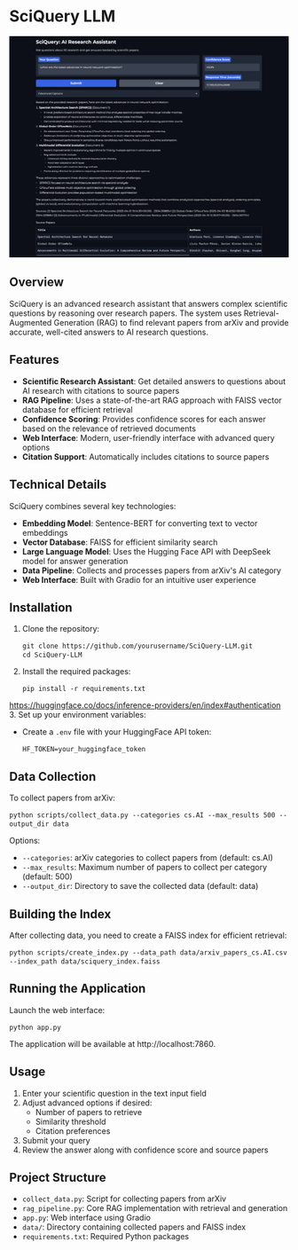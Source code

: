 # SciQuery LLM

![SciQuery Interface](assets/app_preview.png)

## Overview

SciQuery is an advanced research assistant that answers complex scientific questions by reasoning over research papers. The system uses Retrieval-Augmented Generation (RAG) to find relevant papers from arXiv and provide accurate, well-cited answers to AI research questions.

## Features

- **Scientific Research Assistant**: Get detailed answers to questions about AI research with citations to source papers
- **RAG Pipeline**: Uses a state-of-the-art RAG approach with FAISS vector database for efficient retrieval
- **Confidence Scoring**: Provides confidence scores for each answer based on the relevance of retrieved documents
- **Web Interface**: Modern, user-friendly interface with advanced query options
- **Citation Support**: Automatically includes citations to source papers

## Technical Details

SciQuery combines several key technologies:

- **Embedding Model**: Sentence-BERT for converting text to vector embeddings
- **Vector Database**: FAISS for efficient similarity search
- **Large Language Model**: Uses the Hugging Face API with DeepSeek model for answer generation
- **Data Pipeline**: Collects and processes papers from arXiv's AI category
- **Web Interface**: Built with Gradio for an intuitive user experience

## Installation

1. Clone the repository:
   ```
   git clone https://github.com/yourusername/SciQuery-LLM.git
   cd SciQuery-LLM
   ```

2. Install the required packages:
   ```
   pip install -r requirements.txt
   ```
https://huggingface.co/docs/inference-providers/en/index#authentication
3. Set up your environment variables:
   - Create a `.env` file with your HuggingFace API token:
     ```
     HF_TOKEN=your_huggingface_token
     ```

## Data Collection

To collect papers from arXiv:

```
python scripts/collect_data.py --categories cs.AI --max_results 500 --output_dir data
```

Options:
- `--categories`: arXiv categories to collect papers from (default: cs.AI)
- `--max_results`: Maximum number of papers to collect per category (default: 500)
- `--output_dir`: Directory to save the collected data (default: data)

## Building the Index

After collecting data, you need to create a FAISS index for efficient retrieval:

```
python scripts/create_index.py --data_path data/arxiv_papers_cs.AI.csv --index_path data/sciquery_index.faiss
```

## Running the Application

Launch the web interface:

```
python app.py
```

The application will be available at http://localhost:7860.

## Usage

1. Enter your scientific question in the text input field
2. Adjust advanced options if desired:
   - Number of papers to retrieve
   - Similarity threshold
   - Citation preferences
3. Submit your query
4. Review the answer along with confidence score and source papers

## Project Structure

- `collect_data.py`: Script for collecting papers from arXiv
- `rag_pipeline.py`: Core RAG implementation with retrieval and generation
- `app.py`: Web interface using Gradio
- `data/`: Directory containing collected papers and FAISS index
- `requirements.txt`: Required Python packages
